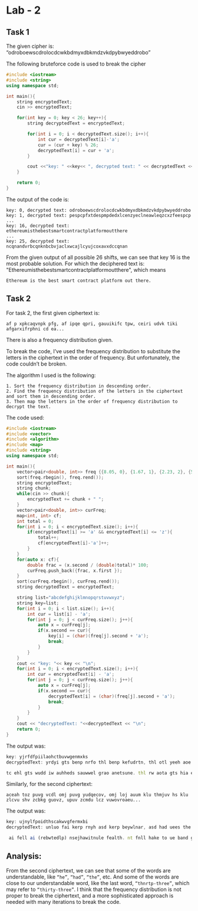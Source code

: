 # Lab - 2

## Task 1

The given cipher is: “odroboewscdrolocdcwkbdmyxdbkmdzvkdpybwyeddrobo”

The following bruteforce code is used to break the cipher

```cpp
#include <iostream>
#include <string>
using namespace std;

int main(){
    string encryptedText;
    cin >> encryptedText;

    for(int key = 0; key < 26; key++){
        string decryptedText = encryptedText;

        for(int i = 0; i < decryptedText.size(); i++){
            int cur = decryptedText[i]-'a';
            cur = (cur + key) % 26;
            decryptedText[i] = cur + 'a';
        }

        cout <<"key: " <<key<< ", decrypted text: " << decryptedText << "\n";
    }

    return 0;
}
```

The output of the code is:

```
key: 0, decrypted text: odroboewscdrolocdcwkbdmyxdbkmdzvkdpybwyeddrobo
key: 1, decrypted text: pespcpfxtdespmpdedxlcenzyeclneawleqzcxzfeespcp
...
key: 16, decrypted text: ethereumisthebestsmartcontractplatformoutthere
...
key: 25, decrypted text: ncqnandvrbcqnknbcbvjaclxwcajlcyujcoxavxdccqnan
```

From the given output of all possible 26 shifts, we can see that key 16 is the most probable solution. For which the deciphered text is:
"Ethereumisthebestsmartcontractplatformoutthere", which means

`Ethereum is the best smart contract platform out there.`

## Task 2

For task 2, the first given ciphertext is:

```
af p xpkcaqvnpk pfg, af ipqe qpri, gauuikifc tpw, ceiri udvk tiki afgarxifrphni cd ea...
```

There is also a frequency distribution given.

To break the code, I’ve used the frequency distribution to substitute the letters in the ciphertext in the order of frequency. But unfortunately, the code couldn’t be broken.

The algorithm I used is the following:

```
1. Sort the frequency distribution in descending order.
2. Find the frequency distribution of the letters in the ciphertext and sort them in descending order.
3. Then map the letters in the order of frequency distribution to decrypt the text.
```

The code used:

```cpp
#include <iostream>
#include <vector>
#include <algorithm>
#include <map>
#include <string>
using namespace std;

int main(){
    vector<pair<double, int>> freq {{8.05, 0}, {1.67, 1}, {2.23, 2}, {5.10, 3}, {12.22, 4}, {2.14, 5}, {2.30, 6}, {6.62, 7}, {6.28, 8}, {0.19, 9}, {0.95, 10}, {4.08, 11}, {2.33, 12}, {6.95, 13}, {7.63, 14}, {1.66, 15}, {0.06, 16}, {5.29, 17}, {6.02, 18}, {9.67, 19}, {2.92, 20}, {0.82, 21}, {2.60, 22}, {0.11, 23}, {2.04, 24}, {0.06, 25}};
    sort(freq.rbegin(), freq.rend());
    string encryptedText;
    string chunk;
    while(cin >> chunk){
        encryptedText += chunk + " ";
    }
    vector<pair<double, int>> curFreq;
    map<int, int> cf;
    int total = 0;
    for(int i = 0; i < encryptedText.size(); i++){
        if(encryptedText[i] >= 'a' && encryptedText[i] <= 'z'){
            total++;
            cf[encryptedText[i]-'a']++;
        }
    }
    for(auto x: cf){
        double frac = (x.second / (double)total)* 100;
        curFreq.push_back({frac, x.first });
    }
    sort(curFreq.rbegin(), curFreq.rend());
    string decryptedText = encryptedText;

    string list="abcdefghijklmnopqrstuvwxyz";
    string key=list;
    for(int i = 0; i < list.size(); i++){
        int cur = list[i] - 'a';
        for(int j = 0; j < curFreq.size(); j++){
            auto x = curFreq[j];
            if(x.second == cur){
                key[i] = (char)(freq[j].second + 'a');
                break;
            }
        }
    }
    cout << "key: "<< key << "\n";
    for(int i = 0; i < encryptedText.size(); i++){
        int cur = encryptedText[i] - 'a';
        for(int j = 0; j < curFreq.size(); j++){
            auto x = curFreq[j];
            if(x.second == cur){
                decryptedText[i] = (char)(freq[j].second + 'a');
                break;
            }
        }
    }
    cout << "decryptedText: "<<decryptedText << "\n";
    return 0;
}
```

The output was:

```js
key: yjrfdfpiilaohctbuvwgenmxks
decryptedText: yrdyi gts benp nrfo thl benp kefudrtn, thl otl yeeh aoe gihlen iw aoe sorne win srjap petns, eben srhfe ors nemtnvtyde lrstkketnthfe thl uhejkefael neaunh. aoe nrfoes oe otl yniucoa ytfv wnim ors antbeds otl hig yefime t diftd decehl, thl ra gts kikudtndp yedrebel, gotaeben aoe idl widv mrcoa stp, aota aoe ordd ta y

tc ehl gts wudd iw auhheds sauwwel grao anetsune. thl rw aota gts hia ehiuco win wtme, aoene gts tdsi ors knidihcel brciun ai mtnbed ta. arme gine ih, yua ra seemel ai otbe draade ewwefa ih mn. ytccrhs. ta hrheap oe gts mufo aoe stme ts ta wrwap. ta hrheap-hrhe aoep yecth ai ftdd orm gedd-knesenbel; yua uhfothcel giudl otbe yeeh hetnen aoe mtnv. aoene gene sime aota soiiv aoern oetls thl aoiucoa aors gts aii mufo iw t ciil aorhc; ra seemel uhwtrn aota
```

Similarly, for the second ciphertext:

```
aceah toz puvg vcdl omj puvg yudqecov, omj loj auum klu thmjuv hs klu zlcvu shv zcbkg guovz, upuv zcmdu lcz vuwovroaeu...
```

The output was:

```js
key: ujnylfpoidthscakwvgfermxbi
decryptedText: unluo fai kerp rnyh asd kerp beywlnar, asd had uees the fosder og the ihnre gor injtp peari, eker insye hni remarvaule dniabbearasye asd wsejbeyted retwrs. the rnyhei he had urowcht uayv grom hni trakeli had sof ueyome a loyal lecesd, asd nt fai bobwlarlp uelneked, fhateker the old golv mncht iap, that the hnll at uac esd fai gwll og twsseli itwgged fnth treaiwre. asd ng that fai sot esowch gor game, there fai alio hni brolosced kncowr to markel at. tnme fore os, uwt nt ieemed to hake lnttle eggeyt os mr. uaccnsi. at snsetp he fai mwyh the iame ai at gngtp. at snsetp-snse thep uecas to yall hnm fell-breierked; uwt wsyhasced fowld hake uees searer the marv. there fere iome that ihoov thenr headi asd thowcht thni fai too mwyh og a cood thnsc; nt ieemed wsganr that aspose ihowld boiieii (abbarestlp) berbetwal powth

 ai fell ai (rebwtedlp) nsejhawitnule fealth. nt fnll hake to ue band gor, thep iand. nt nist satwral, asd trowule fnll yome og nt! uwt io gar trowule had sot yome; asd ai mr. uaccnsi fai ceserowi fnth hni mosep, moit beoble fere fnllnsc to gorcnke hnm hni oddntnei asd hni cood gortwse. he remansed os knintnsc termi fnth hni relatnkei (ejyebt, og yowrie, the iayvknlleuaccnsiei), asd he had masp dekoted admnreri amosc the houunti og boor asd wsnmbortast gamnlnei. uwt he had so yloie grnesdi, wstnl iome og hni powscer yowinsi uecas to crof wb. the eldeit og theie, asd unluoi gakowrnte, fai powsc grodo uaccnsi. fhes unluo fai snsetp-snse he adobted grodo ai hni henr, asd urowcht hnm to lnke at uac esd; asd the hobei og the iayvknlle- uaccnsiei fere gnsallp daihed. unluo asd grodo habbesed to hake the iame unrthdap, iebtemuer 22sd. pow had uetter yome asd lnke here, grodo mp lad, iand unluo ose dap; asd thes fe yas yeleurate owr unrthdap-bartnei yomgortaulp tocether. at that tnme grodo fai itnll ns hni tfeesi, ai the houunti yalled the nrreibosinule tfestnei uetfees yhnldhood asd yomnsc og ace at thnrtp-three
```

## Analysis:

From the second ciphertext, we can see that some of the words are understandable, like `“he”`, `“had”`, `“the”`, etc. And some of the words are close to our understandable word, like the last word, `“thnrtp-three”`, which may refer to `“thirty-three”`. I think that the frequency distribution is not proper to break the ciphertext, and a more sophisticated approach is needed with many iterations to break the code.
